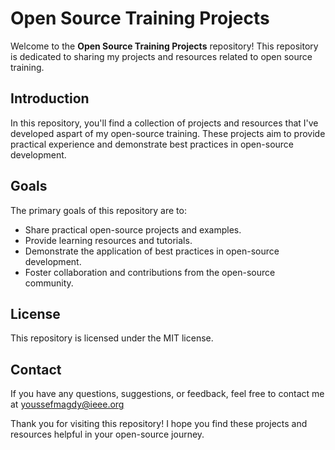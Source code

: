 # Open Source Training Projects  
Welcome to the **Open Source Training Projects** repository! This repository is dedicated to sharing my projects and resources related to open source training.  
## Introduction 
In this repository, you'll find a collection of projects and resources that I've developed aspart of my open-source training. These projects aim to provide practical experience and demonstrate best practices in open-source development.

## Goals 

The primary goals of this repository are to:

- Share practical open-source projects and examples.
- Provide learning resources and tutorials.
- Demonstrate the application of best practices in open-source development.
- Foster collaboration and contributions from the open-source community.

## License

This repository is licensed under the MIT license.

## Contact

If you have any questions, suggestions, or feedback, feel free to contact me at youssefmagdy@ieee.org

Thank you for visiting this repository! I hope you find these projects and resources helpful in your open-source journey.
